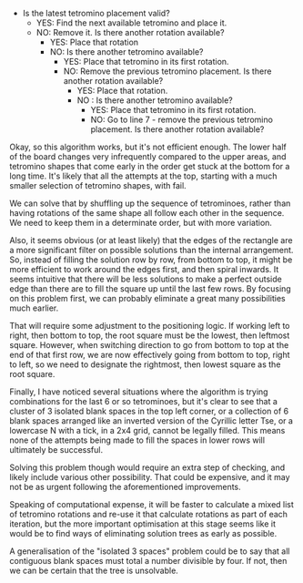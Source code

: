 * Is the latest tetromino placement valid?
    * YES: Find the next available tetromino and place it.
    * NO: Remove it. Is there another rotation available?
        * YES: Place that rotation
        * NO: Is there another tetromino available?
            * YES: Place that tetromino in its first rotation.
            * NO: Remove the previous tetromino placement. Is there
            another rotation available?
                * YES: Place that rotation.
                * NO : Is there another tetromino available?
                    * YES: Place that tetromino in its first rotation.
                    * NO: Go to line 7 - remove the previous tetromino
                    placement. Is there another rotation available?

Okay, so this algorithm works, but it's not efficient enough. The lower
half of the board changes very infrequently compared to the upper areas,
and tetromino shapes that come early in the order get stuck at the
bottom for a long time. It's likely that all the attempts at the top,
starting with a much smaller selection of tetromino shapes, with fail.

We can solve that by shuffling up the sequence of tetrominoes, rather
than having rotations of the same shape all follow each other in the
sequence. We need to keep them in a determinate order, but with more
variation.

Also, it seems obvious (or at least likely) that the edges of the
rectangle are a more significant filter on possible solutions than the
internal arrangement. So, instead of filling the solution row by row,
from bottom to top, it might be more efficient to work around the edges
first, and then spiral inwards. It seems intuitive that there will be
less solutions to make a perfect outside edge than there are to fill the
square up until the last few rows. By focusing on this problem first, we
can probably eliminate a great many possibilities much earlier.

That will require some adjustment to the positioning logic. If working
left to right, then bottom to top, the root square must be the lowest,
then leftmost square. However, when switching direction to go from
bottom to top at the end of that first row, we are now effectively going
from bottom to top, right to left, so we need to designate the
rightmost, then lowest square as the root square.

Finally, I have noticed several situations where the algorithm is trying
combinations for the last 6 or so tetrominoes, but it's clear to see
that a cluster of 3 isolated blank spaces in the top left corner, or a
collection of 6 blank spaces arranged like an inverted version of the
Cyrillic letter Tse, or a lowercase N with a tick, in a 2x4 grid, cannot
be legally filled. This means none of the attempts being made to fill
the spaces in lower rows will ultimately be successful.

Solving this problem though would require an extra step of checking, and
likely include various other possibility. That could be expensive, and
it may not be as urgent following the aforementioned improvements.

Speaking of computational expense, it will be faster to calculate a
mixed list of tetromino rotations and re-use it that calculate rotations
as part of each iteration, but the more important optimisation at this
stage seems like it would be to find ways of eliminating solution trees
as early as possible.

A generalisation of the "isolated 3 spaces" problem could be to say that
all contiguous blank spaces must total a number divisible by four. If
not, then we can be certain that the tree is unsolvable.
